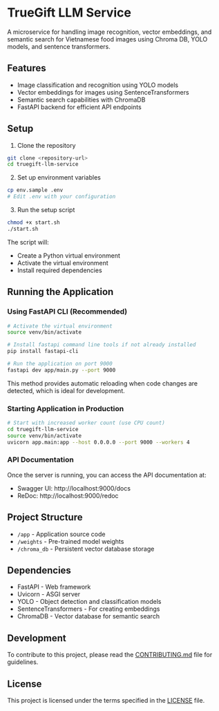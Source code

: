 # TrueGift LLM Service

A microservice for handling image recognition, vector embeddings, and semantic search for Vietnamese food images using Chroma DB, YOLO models, and sentence transformers.

## Features

- Image classification and recognition using YOLO models
- Vector embeddings for images using SentenceTransformers
- Semantic search capabilities with ChromaDB
- FastAPI backend for efficient API endpoints

## Setup

1. Clone the repository
```bash
git clone <repository-url>
cd truegift-llm-service
```

2. Set up environment variables
```bash
cp env.sample .env
# Edit .env with your configuration
```

3. Run the setup script
```bash
chmod +x start.sh
./start.sh
```

The script will:
- Create a Python virtual environment
- Activate the virtual environment
- Install required dependencies

## Running the Application

### Using FastAPI CLI (Recommended)
```bash
# Activate the virtual environment
source venv/bin/activate

# Install fastapi command line tools if not already installed
pip install fastapi-cli

# Run the application on port 9000
fastapi dev app/main.py --port 9000
```

This method provides automatic reloading when code changes are detected, which is ideal for development.

### Starting Application in Production
```bash
# Start with increased worker count (use CPU count)
cd truegift-llm-service
source venv/bin/activate
uvicorn app.main:app --host 0.0.0.0 --port 9000 --workers 4
```

### API Documentation
Once the server is running, you can access the API documentation at:
- Swagger UI: http://localhost:9000/docs
- ReDoc: http://localhost:9000/redoc

## Project Structure

- `/app` - Application source code
- `/weights` - Pre-trained model weights
- `/chroma_db` - Persistent vector database storage

## Dependencies

- FastAPI - Web framework
- Uvicorn - ASGI server
- YOLO - Object detection and classification models
- SentenceTransformers - For creating embeddings
- ChromaDB - Vector database for semantic search

## Development

To contribute to this project, please read the [CONTRIBUTING.md](CONTRIBUTING.md) file for guidelines.

## License

This project is licensed under the terms specified in the [LICENSE](LICENSE) file. 